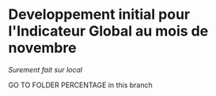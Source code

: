 # Developpement initial pour l'Indicateur Global au mois de novembre

*Surement fait sur local*

GO TO FOLDER PERCENTAGE in this branch